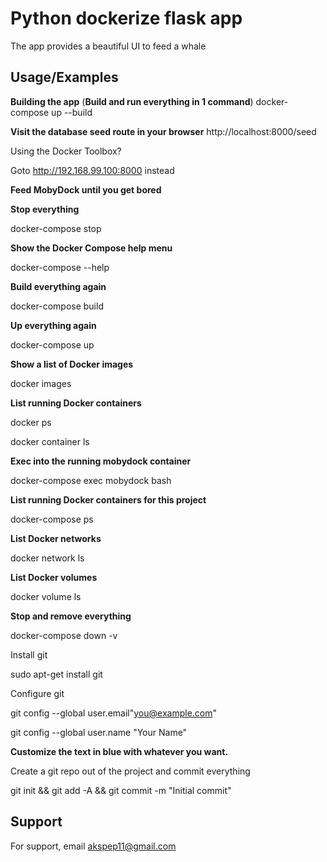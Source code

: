 
# Python dockerize  flask app 

The app provides a beautiful UI to feed a whale

## Usage/Examples

**Building the app** (**Build and run everything in 1 command**) 
docker-compose up --build

**Visit the database seed route in your browser**
http://localhost:8000/seed

Using the Docker Toolbox? 

Goto http://192.168.99.100:8000 instead

**Feed MobyDock until you get bored** 
<Keep reloading your browser>

****Stop everything****

docker-compose stop 

****Show the Docker Compose help menu**** 

docker-compose --help 

****Build everything again**** 

docker-compose build 

****Up everything again**** 

docker-compose up 

****Show a list of Docker images**** 

docker images 

****List running Docker containers**** 

docker ps 

docker container ls 

****Exec into the running mobydock container**** 

docker-compose exec mobydock bash 

****List running Docker containers for this project**** 

docker-compose ps 

****List Docker networks**** 

docker network ls 

****List Docker volumes**** 

docker volume ls 

****Stop and remove everything**** 

docker-compose down -v 

Install git 

sudo apt-get install git 

Configure git 


git config --global user.email"you@example.com" 

git config --global user.name "Your Name" 

****Customize the text in blue with whatever you want.**** 

Create a git repo out of the project and commit everything 

git init && git add -A && git commit -m "Initial commit" 



## Support

For support, email akspep11@gmail.com


